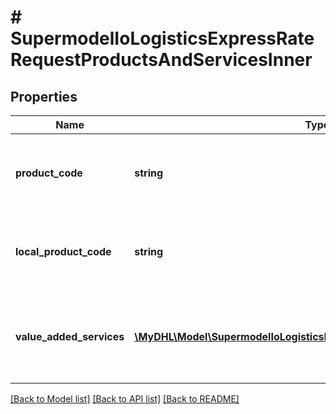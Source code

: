 # # SupermodelIoLogisticsExpressRateRequestProductsAndServicesInner

## Properties

Name | Type | Description | Notes
------------ | ------------- | ------------- | -------------
**product_code** | **string** | Please enter DHL Express Global Product code |
**local_product_code** | **string** | Please enter DHL Express Local Product code | [optional]
**value_added_services** | [**\MyDHL\Model\SupermodelIoLogisticsExpressValueAddedServicesRates[]**](SupermodelIoLogisticsExpressValueAddedServicesRates.md) | Please use if you wish to filter the response by value added services | [optional]

[[Back to Model list]](../../README.md#models) [[Back to API list]](../../README.md#endpoints) [[Back to README]](../../README.md)
